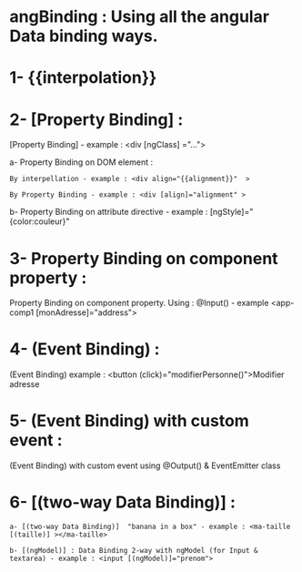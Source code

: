 # angBinding  : Using all the angular Data binding ways.

# 1- {{interpolation}}


# 2- [Property Binding] :

[Property Binding] - example : <div [ngClass] ="…"> 

a- Property Binding on DOM element :
   
   	By interpellation - example : <div align="{{alignment}}"  >
   
   	By Property Binding - example : <div [align]="alignment" >
   
b- Property Binding on attribute directive  - example :  [ngStyle]="{color:couleur}"

# 3- Property Binding on component property :

Property Binding on component property. Using :  @Input() - example  <app-comp1 [monAdresse]="address"></app-comp1>

# 4- (Event Binding) :

 (Event Binding) example : <button (click)="modifierPersonne()">Modifier adresse</button>

# 5- (Event Binding) with custom event :

(Event Binding) with custom event using @Output() & EventEmitter class

# 6- [(two-way Data Binding)] :

    a- [(two-way Data Binding)]  "banana in a box" - example : <ma-taille [(taille)] ></ma-taille>
    
    b- [(ngModel)] : Data Binding 2-way with ngModel (for Input & textarea) - example : <input [(ngModel)]="prenom">





 
	



    

